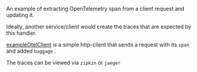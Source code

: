 An example of extracting OpenTelemetry span from a client request and updating it.

Ideally, another service/client would create the traces that are expected by this handler.

[exampleOtelClient](https://github.com/Ishan27g/ryo-Faas/blob/main/examples/methodOtel/exampleOtelClient.go) is a simple http-client that sends a request with its `span` and added `baggage` .

The traces can be viewed via `zipkin` or `jaeger`
